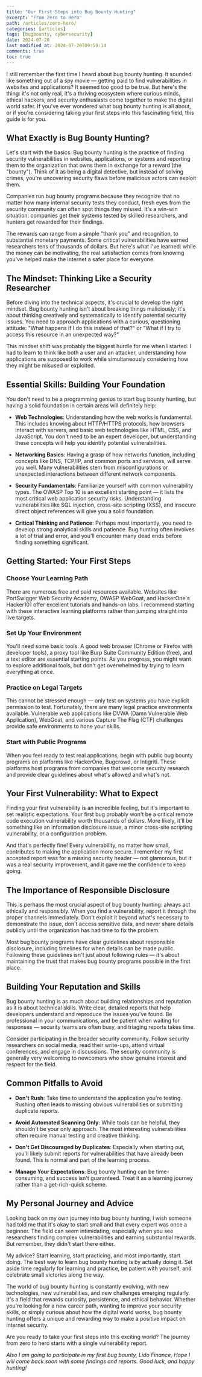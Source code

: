 ```yaml
---
title: "Our First Steps into Bug Bounty Hunting"
excerpt: "From Zero to Hero"
path: /articles/zero-hero/
categories: [articles]
tags: [bugbounty, cybersecurity]
date: 2024-07-20
last_modified_at: 2024-07-20T09:59:14
comments: true
toc: true
---
```


I still remember the first time I heard about bug bounty hunting. It sounded like something out of a spy movie — getting paid to find vulnerabilities in websites and applications? It seemed too good to be true. But here's the thing: it's not only real, it's a thriving ecosystem where curious minds, ethical hackers, and security enthusiasts come together to make the digital world safer. If you've ever wondered what bug bounty hunting is all about, or if you're considering taking your first steps into this fascinating field, this guide is for you.

## What Exactly is Bug Bounty Hunting?

Let's start with the basics. Bug bounty hunting is the practice of finding security vulnerabilities in websites, applications, or systems and reporting them to the organization that owns them in exchange for a reward (the "bounty"). Think of it as being a digital detective, but instead of solving crimes, you're uncovering security flaws before malicious actors can exploit them.

Companies run bug bounty programs because they recognize that no matter how many internal security tests they conduct, fresh eyes from the security community can often spot things they missed. It's a win-win situation: companies get their systems tested by skilled researchers, and hunters get rewarded for their findings.

The rewards can range from a simple "thank you" and recognition, to substantial monetary payments. Some critical vulnerabilities have earned researchers tens of thousands of dollars. But here's what I've learned: while the money can be motivating, the real satisfaction comes from knowing you've helped make the internet a safer place for everyone.

## The Mindset: Thinking Like a Security Researcher

Before diving into the technical aspects, it's crucial to develop the right mindset. Bug bounty hunting isn't about breaking things maliciously; it's about thinking creatively and systematically to identify potential security issues. You need to approach applications with a curious, questioning attitude: "What happens if I do this instead of that?" or "What if I try to access this resource in an unexpected way?"

This mindset shift was probably the biggest hurdle for me when I started. I had to learn to think like both a user and an attacker, understanding how applications are supposed to work while simultaneously considering how they might be misused or exploited.

## Essential Skills: Building Your Foundation

You don't need to be a programming genius to start bug bounty hunting, but having a solid foundation in certain areas will definitely help:

- **Web Technologies**: Understanding how the web works is fundamental. This includes knowing about HTTP/HTTPS protocols, how browsers interact with servers, and basic web technologies like HTML, CSS, and JavaScript. You don't need to be an expert developer, but understanding these concepts will help you identify potential vulnerabilities.

- **Networking Basics**: Having a grasp of how networks function, including concepts like DNS, TCP/IP, and common ports and services, will serve you well. Many vulnerabilities stem from misconfigurations or unexpected interactions between different network components.

- **Security Fundamentals**: Familiarize yourself with common vulnerability types. The OWASP Top 10 is an excellent starting point — it lists the most critical web application security risks. Understanding vulnerabilities like SQL injection, cross-site scripting (XSS), and insecure direct object references will give you a solid foundation.

- **Critical Thinking and Patience**: Perhaps most importantly, you need to develop strong analytical skills and patience. Bug hunting often involves a lot of trial and error, and you'll encounter many dead ends before finding something significant.

## Getting Started: Your First Steps

### Choose Your Learning Path
There are numerous free and paid resources available. Websites like PortSwigger Web Security Academy, OWASP WebGoat, and HackerOne's Hacker101 offer excellent tutorials and hands-on labs. I recommend starting with these interactive learning platforms rather than jumping straight into live targets.

### Set Up Your Environment
You'll need some basic tools. A good web browser (Chrome or Firefox with developer tools), a proxy tool like Burp Suite Community Edition (free), and a text editor are essential starting points. As you progress, you might want to explore additional tools, but don't get overwhelmed by trying to learn everything at once.

### Practice on Legal Targets
This cannot be stressed enough — only test on systems you have explicit permission to test. Fortunately, there are many legal practice environments available. Vulnerable web applications like DVWA (Damn Vulnerable Web Application), WebGoat, and various Capture The Flag (CTF) challenges provide safe environments to hone your skills.

### Start with Public Programs
When you feel ready to test real applications, begin with public bug bounty programs on platforms like HackerOne, Bugcrowd, or Intigriti. These platforms host programs from companies that welcome security research and provide clear guidelines about what's allowed and what's not.

## Your First Vulnerability: What to Expect

Finding your first vulnerability is an incredible feeling, but it's important to set realistic expectations. Your first bug probably won't be a critical remote code execution vulnerability worth thousands of dollars. More likely, it'll be something like an information disclosure issue, a minor cross-site scripting vulnerability, or a configuration problem.

And that's perfectly fine! Every vulnerability, no matter how small, contributes to making the application more secure. I remember my first accepted report was for a missing security header — not glamorous, but it was a real security improvement, and it gave me the confidence to keep going.

## The Importance of Responsible Disclosure

This is perhaps the most crucial aspect of bug bounty hunting: always act ethically and responsibly. When you find a vulnerability, report it through the proper channels immediately. Don't exploit it beyond what's necessary to demonstrate the issue, don't access sensitive data, and never share details publicly until the organization has had time to fix the problem.

Most bug bounty programs have clear guidelines about responsible disclosure, including timelines for when details can be made public. Following these guidelines isn't just about following rules — it's about maintaining the trust that makes bug bounty programs possible in the first place.

## Building Your Reputation and Skills

Bug bounty hunting is as much about building relationships and reputation as it is about technical skills. Write clear, detailed reports that help developers understand and reproduce the issues you've found. Be professional in your communications, and be patient when waiting for responses — security teams are often busy, and triaging reports takes time.

Consider participating in the broader security community. Follow security researchers on social media, read their write-ups, attend virtual conferences, and engage in discussions. The security community is generally very welcoming to newcomers who show genuine interest and respect for the field.

## Common Pitfalls to Avoid

- **Don't Rush**: Take time to understand the application you're testing. Rushing often leads to missing obvious vulnerabilities or submitting duplicate reports.

- **Avoid Automated Scanning Only**: While tools can be helpful, they shouldn't be your only approach. The most interesting vulnerabilities often require manual testing and creative thinking.

- **Don't Get Discouraged by Duplicates**: Especially when starting out, you'll likely submit reports for vulnerabilities that have already been found. This is normal and part of the learning process.

- **Manage Your Expectations**: Bug bounty hunting can be time-consuming, and success isn't guaranteed. Treat it as a learning journey rather than a get-rich-quick scheme.

## My Personal Journey and Advice

Looking back on my own journey into bug bounty hunting, I wish someone had told me that it's okay to start small and that every expert was once a beginner. The field can seem intimidating, especially when you see researchers finding complex vulnerabilities and earning substantial rewards. But remember, they didn't start there either.

My advice? Start learning, start practicing, and most importantly, start doing. The best way to learn bug bounty hunting is by actually doing it. Set aside time regularly for learning and practice, be patient with yourself, and celebrate small victories along the way.

The world of bug bounty hunting is constantly evolving, with new technologies, new vulnerabilities, and new challenges emerging regularly. It's a field that rewards curiosity, persistence, and ethical behavior. Whether you're looking for a new career path, wanting to improve your security skills, or simply curious about how the digital world works, bug bounty hunting offers a unique and rewarding way to make a positive impact on internet security.

Are you ready to take your first steps into this exciting world? The journey from zero to hero starts with a single vulnerability report.

*Also I am going to participate in my first bug bounty, Lido Finance, Hope I will come back soon with some findings and reports. Good luck, and happy hunting!*